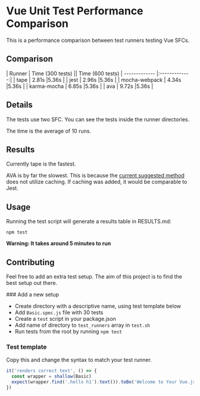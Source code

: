 # Vue Unit Test Performance Comparison

This is a performance comparison between test runners testing Vue SFCs.

## Comparison

| Runner        | Time  (300 tests)         || Time  (600 tests)
| ------------- |:-------------:|
| tape | 2.81s |5.36s |
| jest | 2.96s |5.36s |
| mocha-webpack | 4.34s |5.36s |
| karma-mocha | 6.85s |5.36s |
| ava | 9.72s |5.36s |

## Details

The tests use two SFC. You can see the tests inside the runner directories.

The time is the average of 10 runs.

## Results

Currently tape is the fastest.

AVA is by far the slowest. This is because the [current suggested method](https://github.com/avajs/ava/blob/master/docs/recipes/precompiling-with-webpack.md) does not utilize caching. If caching was added, it would be comparable to Jest.

## Usage

Running the test script will generate a results table in RESULTS.md:

```
npm test
```

**Warning: It takes around 5 minutes to run**

## Contributing

Feel free to add an extra test setup. The aim of this project is to find the best setup out there.

### Add a new setup
* Create directory with a descriptive name, using test template below
* Add `Basic.spec.js` file with 30 tests
* Create a `test` script in your package.json
* Add name of directory to `test_runners` array in `test.sh`
* Run tests from the root by running `npm test`

### Test template
Copy this and change the syntax to match your test runner.
```js
it('renders correct text', () => {
  const wrapper = shallow(Basic)
  expect(wrapper.find('.hello h1').text()).toBe('Welcome to Your Vue.js App')
})
```
